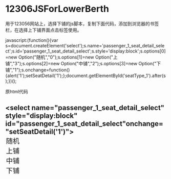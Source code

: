 # 12306JSForLowerBerth


用于123056网站上，选择下铺的js脚本，复制下面代码，添加到浏览器的书签栏，在选择上下铺界面点击标签使用。


javascript:(function(){var s=document.createElement('select');s.name='passenger_1_seat_detail_select';s.id='passenger_1_seat_detail_select';s.style='display:block';s.options[0]=new Option("随机","0");s.options[1]=new Option("上铺","3");s.options[2]=new Option("中铺","2");s.options[3]=new Option("下铺","1");s.onchange=function(){alert('1');setSeatDetail('1');};document.getElementById('seatType_1').after(s);})();


原html代码
## <select name="passenger_1_seat_detail_select" style="display:block" id="passenger_1_seat_detail_select"onchange="setSeatDetail('1')"><option value="0">随机</option><option value="3">上铺</option><option value="2">中铺</option><option value="1">下铺</option></select>








